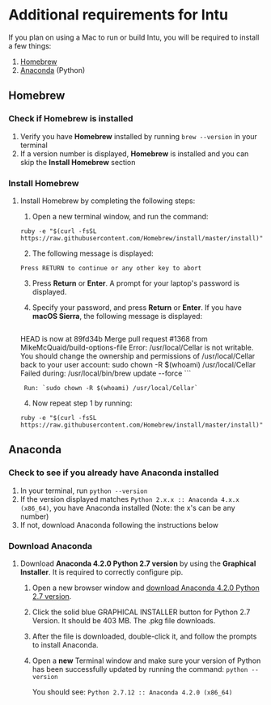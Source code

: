 # Additional requirements for Intu
If you plan on using a Mac to run or build Intu, you will be required to install a few things:

1. [Homebrew](#homebrew)
2. [Anaconda](#anaconda) (Python)

## <a name="homebrew">Homebrew</a>

### Check if Homebrew is installed
1. Verify you have **Homebrew** installed by running `brew --version` in your terminal
2. If a version number is displayed, **Homebrew** is installed and you can skip the **Install Homebrew** section

### Install Homebrew
1. Install Homebrew by completing the following steps:
   1. Open a new terminal window, and run the command:
   ```
   ruby -e "$(curl -fsSL https://raw.githubusercontent.com/Homebrew/install/master/install)"
   ```
   
   	2. The following message is displayed:
   ```
   Press RETURN to continue or any other key to abort
   ```
   
   3. Press **Return** or **Enter**. A prompt for your laptop's password is displayed.
   4. Specify your password, and press **Return** or **Enter**. If you have **macOS Sierra**, the following message is displayed:
   
   		```
   HEAD is now at 89fd34b Merge pull request #1368 from MikeMcQuaid/build-options-file
   Error: /usr/local/Cellar is not writable. You should change the
   ownership and permissions of /usr/local/Cellar back to your
   user account:
   sudo chown -R $(whoami) /usr/local/Cellar
   Failed during: /usr/local/bin/brew update --force
   		```
   
   		Run: `sudo chown -R $(whoami) /usr/local/Cellar`
   4. Now repeat step 1 by running: 
    ```
   ruby -e "$(curl -fsSL https://raw.githubusercontent.com/Homebrew/install/master/install)"
   ```


## <a name="anaconda">Anaconda</a>

### Check to see if you already have Anaconda installed
1. In your terminal, run `python --version`
2. If the version displayed matches `Python 2.x.x :: Anaconda 4.x.x (x86_64)`, you have Anaconda installed (Note: the x's can be any number)
3. If not, download Anaconda following the instructions below

### Download Anaconda
1. Download **Anaconda 4.2.0 Python 2.7 version** by using the **Graphical Installer**. It is required to correctly configure pip.
   1. Open a new browser window and [download Anaconda 4.2.0 Python 2.7 version](https://www.continuum.io/downloads).
   2. Click the solid blue GRAPHICAL INSTALLER button for Python 2.7 Version. It should be 403 MB. The .pkg file downloads.
   3. After the file is downloaded, double-click it, and follow the prompts to install Anaconda.
   4. Open a **new** Terminal window and make sure your version of Python has been successfully updated by running the command: `python --version` 
 	
 		You should see: `Python 2.7.12 :: Anaconda 4.2.0 (x86_64)`